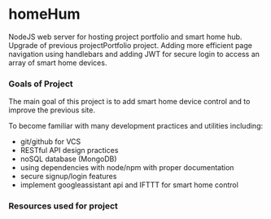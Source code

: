 # homeHum
NodeJS web server for hosting project portfolio and smart home hub.
Upgrade of previous projectPortfolio project. Adding more efficient page navigation using handlebars and adding JWT for secure login to access an array of smart home devices.

### Goals of Project
The main goal of this project is to add smart home device control and to improve the previous site.

To become familiar with many development practices and utilities including:
- git/github for VCS
- RESTful API design practices
- noSQL database (MongoDB)
- using dependencies with node/npm with proper documentation
- secure signup/login features
- implement googleassistant api and IFTTT for smart home control

### Resources used for project
